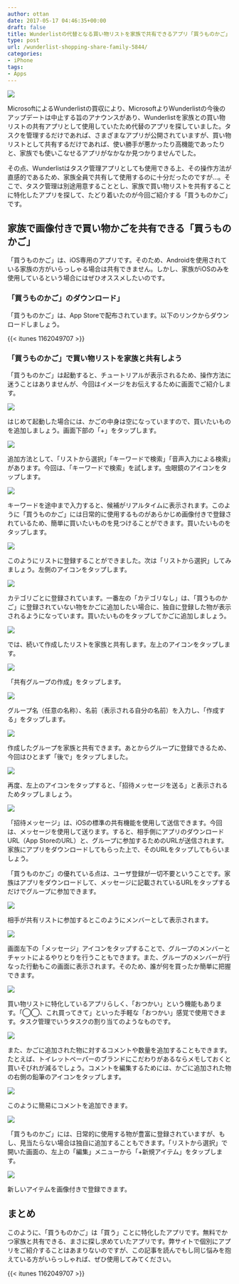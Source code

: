 ```yaml
---
author: ottan
date: 2017-05-17 04:46:35+00:00
draft: false
title: Wunderlistの代替となる買い物リストを家族で共有できるアプリ「買うものかご」
type: post
url: /wunderlist-shopping-share-family-5844/
categories:
- iPhone
tags:
- Apps
---
```


![](/images/2017/05/170517-591bce84a013a.jpg)






MicrosoftによるWunderlistの買収により、MicrosoftよりWunderlistの今後のアップデートは中止する旨のアナウンスがあり、Wunderlistを家族との買い物リストの共有アプリとして使用していたため代替のアプリを探していました。タスクを管理するだけであれば、さまざまなアプリが公開されていますが、買い物リストとして共有するだけであれば、使い勝手が悪かったり高機能であったりと、家族でも使いこなせるアプリがなかなか見つかりませんでした。





その点、Wunderlistはタスク管理アプリとしても使用できる上、その操作方法が直感的であるため、家族全員で共有して使用するのに十分だったのですが…。そこで、タスク管理は別途用意することとし、家族で買い物リストを共有することに特化したアプリを探して、たどり着いたのが今回ご紹介する「買うものかご」です。





## 家族で画像付きで買い物かごを共有できる「買うものかご」





「買うものかご」は、iOS専用のアプリです。そのため、Androidを使用されている家族の方がいらっしゃる場合は共有できません。しかし、家族がiOSのみを使用しているという場合にはぜひオススメしたいのです。





### 「買うものかご」のダウンロード」





「買うものかご」は、App Storeで配布されています。以下のリンクからダウンロードしましょう。



{{< itunes 1162049707 >}}



### 「買うものかご」で買い物リストを家族と共有しよう





「買うものかご」は起動すると、チュートリアルが表示されるため、操作方法に迷うことはありませんが、今回はイメージをお伝えするために画面でご紹介します。





![](/images/2017/05/170517-591bce8e5b03e.png)






はじめて起動した場合には、かごの中身は空になっていますので、買いたいものを追加しましょう。画面下部の「+」をタップします。





![](/images/2017/05/170517-591bce935db71.png)






追加方法として、「リストから選択」「キーワードで検索」「音声入力による検索」があります。今回は、「キーワードで検索」を試します。虫眼鏡のアイコンをタップします。





![](/images/2017/05/170517-591bce98d07b1.png)






キーワードを途中まで入力すると、候補がリアルタイムに表示されます。このように「買うものかご」には日常的に使用するものがあらかじめ画像付きで登録されているため、簡単に買いたいものを見つけることができます。買いたいものをタップします。





![](/images/2017/05/170517-591bce9e45560.png)






このようにリストに登録することができました。次は「リストから選択」してみましょう。左側のアイコンをタップします。





![](/images/2017/05/170517-591bcea4ee4d9.png)






カテゴリごとに登録されています。一番左の「カテゴリなし」は、「買うものかご」に登録されていない物をかごに追加したい場合に、独自に登録した物が表示されるようになっています。買いたいものをタップしてかごに追加しましょう。





![](/images/2017/05/170517-591bceaae875e.png)






では、続いて作成したリストを家族と共有します。左上のアイコンをタップします。





![](/images/2017/05/170517-591bceb242395.png)






「共有グループの作成」をタップします。





![](/images/2017/05/170517-591bcebfe903a.png)






グループ名（任意の名称）、名前（表示される自分の名前）を入力し、「作成する」をタップします。





![](/images/2017/05/170517-591bcec729635.png)






作成したグループを家族と共有できます。あとからグループに登録できるため、今回はひとまず「後で」をタップしました。





![](/images/2017/05/170517-591bcecf58492.png)






再度、左上のアイコンをタップすると、「招待メッセージを送る」と表示されるためタップしましょう。





![](/images/2017/05/170517-591bced935e4b.png)






「招待メッセージ」は、iOSの標準の共有機能を使用して送信できます。今回は、メッセージを使用して送ります。すると、相手側にアプリのダウンロードURL（App StoreのURL）と、グループに参加するためのURLが送信されます。家族にアプリをダウンロードしてもらった上で、そのURLをタップしてもらいましょう。





「買うものかご」の優れている点は、ユーザ登録が一切不要ということです。家族はアプリをダウンロードして、メッセージに記載されているURLをタップするだけでグループに参加できます。





![](/images/2017/05/170517-591bd4327bcfe.png)






相手が共有リストに参加するとこのようにメンバーとして表示されます。





![](/images/2017/05/170517-591bcee702ab1.png)






画面左下の「メッセージ」アイコンをタップすることで、グループのメンバーとチャットによるやりとりを行うこともできます。また、グループのメンバーが行なった行動もこの画面に表示されます。そのため、誰が何を買ったか簡単に把握できます。





![](/images/2017/05/170517-591bceecb5e22.png)






買い物リストに特化しているアプリらしく、「おつかい」という機能もあります。「◯◯、これ買ってきて」といった手軽な「おつかい」感覚で使用できます。タスク管理でいうタスクの割り当てのようなものです。





![](/images/2017/05/170517-591bcef43cd09.png)






また、かごに追加された物に対するコメントや数量を追加することもできます。たとえば、トイレットペーパーのブランドにこだわりがあるならメモしておくと買いそびれが減るでしょう。コメントを編集するためには、かごに追加された物の右側の鉛筆のアイコンをタップします。





![](/images/2017/05/170517-591bcefc4ea8f.png)






このように簡易にコメントを追加できます。





![](/images/2017/05/170517-591bcf04ece42.png)






「買うものかご」には、日常的に使用する物が豊富に登録されていますが、もし、見当たらない場合は独自に追加することもできます。「リストから選択」で開いた画面の、左上の「編集」メニューから「+新規アイテム」をタップします。





![](/images/2017/05/170517-591bcf0e919d0.png)






新しいアイテムを画像付きで登録できます。





## まとめ





このように、「買うものかご」は「買う」ことに特化したアプリです。無料でかつ家族と共有できる、まさに探し求めていたアプリです。弊サイトで個別にアプリをご紹介することはあまりないのですが、この記事を読んでもし同じ悩みを抱えている方がいらっしゃれば、ぜひ使用してみてください。



{{< itunes 1162049707 >}}
